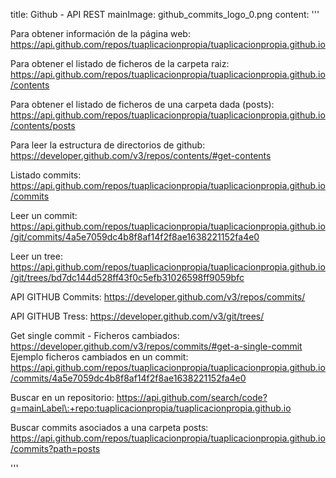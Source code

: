 title: Github - API REST
mainImage: github_commits_logo_0.png
content: 
 '''

Para obtener información de la página web:
<https://api.github.com/repos/tuaplicacionpropia/tuaplicacionpropia.github.io>

Para obtener el listado de ficheros de la carpeta raiz:
<https://api.github.com/repos/tuaplicacionpropia/tuaplicacionpropia.github.io/contents>

Para obtener el listado de ficheros de una carpeta dada (posts):
<https://api.github.com/repos/tuaplicacionpropia/tuaplicacionpropia.github.io/contents/posts>

Para leer la estructura de directorios de github:
<https://developer.github.com/v3/repos/contents/#get-contents>

Listado commits:
<https://api.github.com/repos/tuaplicacionpropia/tuaplicacionpropia.github.io/commits>

Leer un commit:
<https://api.github.com/repos/tuaplicacionpropia/tuaplicacionpropia.github.io/git/commits/4a5e7059dc4b8f8af14f2f8ae1638221152fa4e0>

Leer un tree:
<https://api.github.com/repos/tuaplicacionpropia/tuaplicacionpropia.github.io/git/trees/bd7dc144d528ff43f0c5efb31026598ff9059bfc>

API GITHUB Commits:
<https://developer.github.com/v3/repos/commits/>

API GITHUB Tress:
<https://developer.github.com/v3/git/trees/>

Get single commit - Ficheros cambiados:
<https://developer.github.com/v3/repos/commits/#get-a-single-commit>
Ejemplo ficheros cambiados en un commit:
<https://api.github.com/repos/tuaplicacionpropia/tuaplicacionpropia.github.io/commits/4a5e7059dc4b8f8af14f2f8ae1638221152fa4e0>

Buscar en un repositorio:
<https://api.github.com/search/code?q=mainLabel\:+repo:tuaplicacionpropia/tuaplicacionpropia.github.io>

Buscar commits asociados a una carpeta posts:
<https://api.github.com/repos/tuaplicacionpropia/tuaplicacionpropia.github.io/commits?path=posts>

 '''
